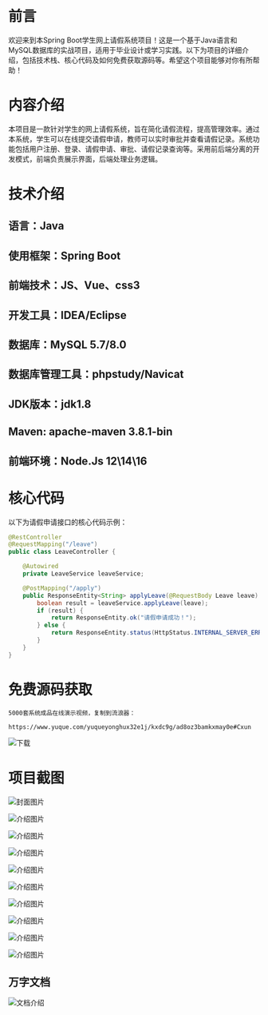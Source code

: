# 前言

欢迎来到本Spring Boot学生网上请假系统项目！这是一个基于Java语言和MySQL数据库的实战项目，适用于毕业设计或学习实践。以下为项目的详细介绍，包括技术栈、核心代码及如何免费获取源码等。希望这个项目能够对你有所帮助！

# 内容介绍

本项目是一款针对学生的网上请假系统，旨在简化请假流程，提高管理效率。通过本系统，学生可以在线提交请假申请，教师可以实时审批并查看请假记录。系统功能包括用户注册、登录、请假申请、审批、请假记录查询等。采用前后端分离的开发模式，前端负责展示界面，后端处理业务逻辑。

# 技术介绍

## 语言：Java
## 使用框架：Spring Boot
## 前端技术：JS、Vue、css3
## 开发工具：IDEA/Eclipse
## 数据库：MySQL 5.7/8.0
## 数据库管理工具：phpstudy/Navicat
## JDK版本：jdk1.8
## Maven: apache-maven 3.8.1-bin
## 前端环境：Node.Js 12\14\16

# 核心代码

以下为请假申请接口的核心代码示例：

```java
@RestController
@RequestMapping("/leave")
public class LeaveController {

    @Autowired
    private LeaveService leaveService;

    @PostMapping("/apply")
    public ResponseEntity<String> applyLeave(@RequestBody Leave leave) {
        boolean result = leaveService.applyLeave(leave);
        if (result) {
            return ResponseEntity.ok("请假申请成功！");
        } else {
            return ResponseEntity.status(HttpStatus.INTERNAL_SERVER_ERROR).body("请假申请失败，请重试！");
        }
    }
}
```

# 免费源码获取

```
5000套系统成品在线演示视频，复制到流浪器： 
```
```
https://www.yuque.com/yuqueyonghux32e1j/kxdc9g/ad8oz3bamkxmay0e#Cxun
```
![下载](https://img12.360buyimg.com/ddimg/jfs/t1/339687/11/1349/28408/68ad865fF412d7877/adaa650483a100f2.jpg)

# 项目截图

![封面图片](https://img13.360buyimg.com/ddimg/jfs/t1/319180/4/24835/174880/689d56edF155a3191/659a90d56717aff3.jpg)

![介绍图片](https://img10.360buyimg.com/ddimg/jfs/t1/309010/14/26205/124588/689d5707F5da55add/89184b4fc9df249e.jpg)

![介绍图片](https://img12.360buyimg.com/ddimg/jfs/t1/315051/8/25909/18174/689d5706F0cae9a74/29e2e93be69c6646.jpg)

![介绍图片](https://img11.360buyimg.com/ddimg/jfs/t1/325896/31/4394/32613/689d5709F7c8f3dde/2426c88b03234768.jpg)

![介绍图片](https://img12.360buyimg.com/ddimg/jfs/t1/300211/23/14226/123326/689d570bF02b4f64a/965bc5d59083b026.jpg)

![介绍图片](https://img11.360buyimg.com/ddimg/jfs/t1/319077/6/24756/19326/689d570eF47225ed3/c04cedbe70cdf01c.jpg)

![介绍图片](https://img13.360buyimg.com/ddimg/jfs/t1/304106/21/25822/56168/689d5714F402da12e/e6bdad93a35566a7.jpg)

![介绍图片](https://img13.360buyimg.com/ddimg/jfs/t1/308280/37/26040/124397/689d5719F29f713e2/3deb7660a3dde6bb.jpg)

![介绍图片](https://img12.360buyimg.com/ddimg/jfs/t1/303011/2/26028/24369/689d5724F14602bd4/f09f887a5d096e6c.jpg)

![介绍图片](https://img10.360buyimg.com/ddimg/jfs/t1/313844/12/25859/21444/689d572aFe99b9b38/4c3b1bce50b88e8a.jpg)


## 万字文档
![文档介绍](https://img14.360buyimg.com/ddimg/jfs/t1/338393/1/3576/156947/68b1ad0cF74dc525c/ff9cd6c574295685.jpg)
